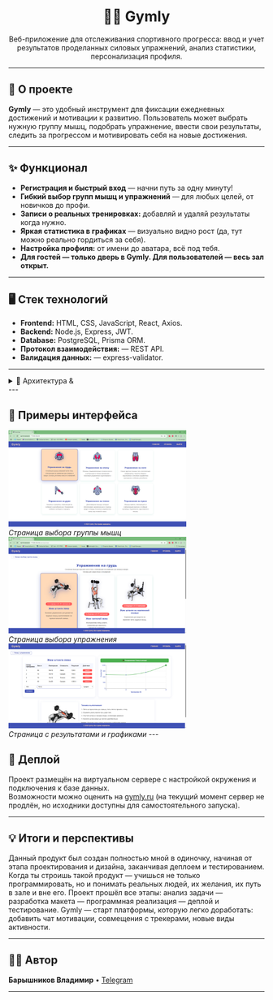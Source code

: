 <h1 align="center">🏋️‍♂️ Gymly</h1>
<p align="center">
  Веб-приложение для отслеживания спортивного прогресса: ввод и учет результатов проделанных силовых упражнений, анализ статистики, персонализация профиля.
</p>

---

## 🚀 О проекте

**Gymly** — это удобный инструмент для фиксации ежедневных достижений и мотивации к развитию.
Пользователь может выбрать нужную группу мышц, подобрать упражнение, ввести свои результаты, следить за прогрессом и мотивировать себя на новые достижения.

---

## ✨ Функционал

- **Регистрация и быстрый вход** — начни путь за одну минуту!
- **Гибкий выбор групп мышц и упражнений** — для любых целей, от новичков до профи.
- **Записи о реальных тренировках:** добавляй и удаляй результаты когда нужно.
- **Яркая статистика в графиках** — визуально видно рост (да, тут можно реально гордиться за себя).
- **Настройка профиля:** от имени до аватара, всё под тебя.
- **Для гостей — только дверь в Gymly. Для пользователей — весь зал открыт.**

---

## 🖥️ Стек технологий

- **Frontend:** HTML, CSS, JavaScript, React, Axios.
- **Backend:** Node.js, Express, JWT.
- **Database:** PostgreSQL, Prisma ORM.
- **Протокол взаимодействия:** — REST API.
- **Валидация данных:** — express-validator.
---
<details>
<summary>📁 Архитектура &amp;</summary>

- Frontend: страницы Home, ExerciseList, ExerciseDetail, Login, Register, Profile, ProfileEdit.
- Backend: контроллеры Auth, User, Exercise, Profile, middleware проверки токенов.
- ORM: Prisma, база данных в PostgreSQL.
- Взаимодействие клиент <-> сервер по REST, бэкенд <-> БД через Prisma ORM.

</details>
---

## 📝 Примеры интерфейса
<img src="https://github.com/UnG1n/Gymly/blob/master/image_examples/1.png" width="350"/>
<br><em>Страница выбора группы мышц</em>
<br>
<img src="https://github.com/UnG1n/Gymly/blob/master/image_examples/2.png" width="350"/>
<br><em>Страница выбора упражнения</em>
<br>
<img src="https://github.com/UnG1n/Gymly/blob/master/image_examples/3.png" width="350"/>
<br><em>Страница с результатами и графиками</em>
---

## 🚀 Деплой

Проект размещён на виртуальном сервере с настройкой окружения и подключения к базе данных.  
Возможности можно оценить на [gymly.ru](https://gymly.ru) (на текущий момент сервер не продлён, но исходники доступны для самостоятельного запуска).

---
## 💡 Итоги и перспективы

  Данный продукт был создан полностью мной в одиночку, начиная от этапа проектирования и дизайна, заканчивая деплоем и тестированием. Когда ты строишь такой продукт — учишься не только программировать, но и понимать реальных людей, их желания, их путь в зале и вне его.
Проект прошёл все этапы: анализ задачи — разработка макета — программная реализация — деплой и тестирование.
Gymly — старт платформы, которую легко доработать: добавить чат мотивации, совмещения с трекерами, новые виды активности. 

---

## 🧑‍💻 Автор
**Барышников Владимир** 
• [Telegram](https://t.me/Vovagidonikys)

---

